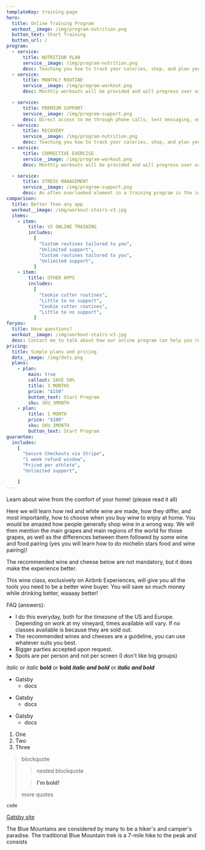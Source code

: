 ```yaml
---
templateKey: training-page
hero:
  title: Online Training Program
  workout__image: /img/program-nutrition.png
  button_text: Start Training
  button_url: /
program:
  - service:
      title: NUTRITION PLAN
      service__image: /img/program-nutrition.png
      desc: Teaching you how to track your calories, shop, and plan your weeks will be the main mission for our nutrition program. Goals to reach your daily required macronutrients.
  - service:
      title: MONTHLY ROUTINE
      service__image: /img/program-workout.png
      desc: Monthly workouts will be provided and will progress over each month ensuring that you reach your health and fitness goals

  - service:
      title: PREMIUM SUPPORT
      service__image: /img/program-support.png
      desc: Direct access to me through phone calls, text messaging, email and services like FaceTime and Skype.
  - service:
      title: RECOVERY
      service__image: /img/program-nutrition.png
      desc: Teaching you how to track your calories, shop, and plan your weeks will be the main mission for our nutrition program. Goals to reach your daily required macronutrients.
  - service:
      title: CORRECTIVE EXERCISE
      service__image: /img/program-workout.png
      desc: Monthly workouts will be provided and will progress over each month ensuring that you reach your health and fitness goals

  - service:
      title: STRESS MANAGEMENT
      service__image: /img/program-support.png
      desc: An often overlooked element in a training program is the importance of keeping stress to a minimum.  Stress can have a huge negative impact on client results, as it can affect recovery and the body's ability to change.
comparison:
  title: Better than any app
  workout__image: /img/workout-stairs-v3.jpg
  items:
    - item:
        title: V3 ONLINE TRAINING
        includes:
          [
            "Custom routines tailored to you",
            "Unlimited support",
            "Custom routines tailored to you",
            "Unlimited support",
          ]
    - item:
        title: OTHER APPS
        includes:
          [
            "Cookie cutter routines",
            "Little to no support",
            "Cookie cutter routines",
            "Little to no support",
          ]
foryou:
  title: Have questions?
  workout__image: /img/workout-stairs-v3.jpg
  desc: Contact me to talk about how our online program can help you reach your fitness goals
pricing:
  title: Simple plans and pricing
  dots__image: /img/dots.png
  plans:
    - plan:
        main: true
        callout: SAVE 50%
        title: 3 MONTHS
        price: "$150"
        button_text: Start Program
        sku: SKU_3MONTH
    - plan:
        title: 1 MONTH
        price: "$100"
        sku: SKU_1MONTH
        button_text: Start Program
guarantee:
  includes:
    [
      "Secure Checkouts via Stripe",
      "1 week refund window",
      "Priced per athlete",
      "Unlimited support",

    ]
---
```


Learn about wine from the comfort of your home! (please read it all)

Here we will learn how red and white wine are made, how they differ, and most importantly, how to choose when you buy wine to enjoy at home. You would be amazed how people generally shop wine in a wrong way. We will then mention the main grapes and main regions of the world for those grapes, as well as the differences between them followed by some wine and food pairing (yes you will learn how to do michelin stars food and wine pairing)!

The recommended wine and cheese below are not mandatory, but it does make the experience better.

This wine class, exclusively on Airbnb Experiences, will give you all the tools you need to be a better wine buyer. You will save so much money while drinking better, waaaay better!

FAQ (answers):
- I do this everyday, both for the timezone of the US and Europe. Depending on work at my vineyard, times available will vary. If no classes available is because they are sold out.
- The recommended wines and cheeses are a guideline, you can use whatever suits you best.
- Bigger parties accepted upon request.
- Spots are per person and not per screen (I don't like big groups)

*italic* or _italic_
**bold** or __bold__
***italic and bold*** or ___italic and bold___


* Gatsby
  * docs
- Gatsby
  - docs
+ Gatsby
  + docs

1. One
1. Two
1. Three

> blockquote
>
> > nested blockquote
>
> > **I'm bold!**
>
> more quotes

 `code`


[Gatsby site](https://www.gatsbyjs.org/docs/mdx/markdown-syntax/)


The Blue Mountains are considered by many to be a hiker's and camper's paradise. The traditional Blue Mountain trek is a 7-mile hike to the peak and consists

